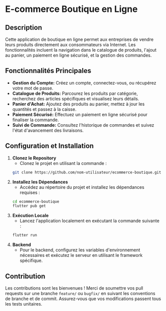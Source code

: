 # E-commerce Boutique en Ligne

## Description
Cette application de boutique en ligne permet aux entreprises de vendre leurs produits directement aux consommateurs via Internet. Les fonctionnalités incluent la navigation dans le catalogue de produits, l'ajout au panier, un paiement en ligne sécurisé, et la gestion des commandes.

## Fonctionnalités Principales
- **Gestion du Compte:** Créez un compte, connectez-vous, ou récupérez votre mot de passe.
- **Catalogue de Produits:** Parcourez les produits par catégorie, recherchez des articles spécifiques et visualisez leurs détails.
- **Panier d'Achat:** Ajoutez des produits au panier, mettez à jour les quantités et passez à la caisse.
- **Paiement Sécurisé:** Effectuez un paiement en ligne sécurisé pour finaliser la commande.
- **Suivi de Commande:** Consultez l'historique de commandes et suivez l'état d'avancement des livraisons.

## Configuration et Installation
1. **Clonez le Repository**
    - Clonez le projet en utilisant la commande :
    ```bash
    git clone https://github.com/nom-utilisateur/ecommerce-boutique.git
    ```
2. **Installez les Dépendances**
    - Accédez au répertoire du projet et installez les dépendances requises :
    ```bash
    cd ecommerce-boutique
    flutter pub get
    ```
3. **Exécution Locale**
    - Lancez l'application localement en exécutant la commande suivante :
    ```bash
    flutter run
    ```
4. **Backend**
    - Pour le backend, configurez les variables d'environnement nécessaires et exécutez le serveur en utilisant le framework spécifique.

## Contribution
Les contributions sont les bienvenues ! Merci de soumettre vos pull requests sur une branche `feature/` ou `bugfix/` en suivant les conventions de branche et de commit. Assurez-vous que vos modifications passent tous les tests unitaires.
